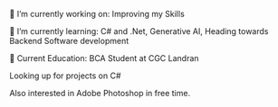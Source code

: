 🔭 I’m currently working on:
Improving my Skills 

🌱 I’m currently learning:
C# and .Net, Generative AI, Heading towards Backend Software development

📖 Current Education:
BCA Student at CGC Landran

Looking up for projects on C#

Also interested in Adobe Photoshop in free time.
